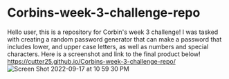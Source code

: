 # Corbins-week-3-challenge-repo
Hello user, this is a repository for Corbin's week 3 challenge!
I was tasked with creating a random password generator that can make a password that includes
lower, and upper case letters, as well as numbers and special characters. Here is a screenshot and link to the final product below!
https://cutter25.github.io/Corbins-week-3-challenge-repo/
![Screen Shot 2022-09-17 at 10 59 30 PM](https://user-images.githubusercontent.com/111820384/190883709-30bd2e2c-5dc9-4aef-a9c0-8b2191a901a8.png)
